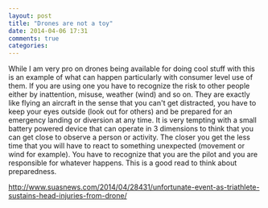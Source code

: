 ```yaml
---
layout: post
title: "Drones are not a toy"
date: 2014-04-06 17:31
comments: true
categories: 
---
```

While I am very pro on drones being available for doing cool stuff with this is an example of what can happen particularly with consumer level use of them.
If you are using one you have to recognize the risk to other people either by inattention, misuse, weather (wind) and so on.
They are exactly like flying an aircraft in the sense that you can't get distracted, you have to keep your eyes outside (look out for others) and be prepared for an emergency landing or diversion at any time. 
It is very tempting with a small battery powered device that can operate in 3 dimensions to think that you can get close to observe a person or activity.
The closer you get the less time that you will have to react to something unexpected (movement or wind for example).
You have to recognize that you are the pilot and you are responsible for whatever happens.
This is a good read to think about preparedness.

http://www.suasnews.com/2014/04/28431/unfortunate-event-as-triathlete-sustains-head-injuries-from-drone/
